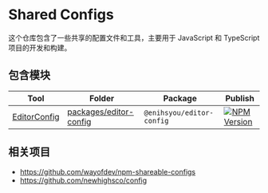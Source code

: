 # Shared Configs

这个仓库包含了一些共享的配置文件和工具，主要用于 JavaScript 和 TypeScript 项目的开发和构建。

## 包含模块

| Tool           | Folder                   | Package                   | Publish                                                      |
|----------------|--------------------------|---------------------------|--------------------------------------------------------------|
| [EditorConfig] | [packages/editor-config] | `@enihsyou/editor-config` | [![NPM Version][npm-editor-config-badge]][npm-editor-config] |

<!-- @formatter:off JetBrains IDE 会添加不必要的空行 -->
[EditorConfig]: https://editorconfig.org
[packages/editor-config]: ./packages/editor-config
[npm-editor-config-badge]: https://img.shields.io/npm/v/%40enihsyou%2Feditor-config?logo=npm
[npm-editor-config]: https://www.npmjs.com/package/@enihsyou/editor-config
<!-- @formatter:on -->

## 相关项目

- <https://github.com/wayofdev/npm-shareable-configs>
- <https://github.com/newhighsco/config>
